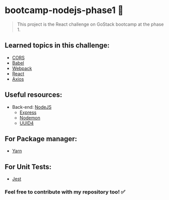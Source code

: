 # bootcamp-nodejs-phase1 🚀
> This project is the React challenge on GoStack bootcamp at the phase 1.

## Learned topics in this challenge:
- [CORS](https://expressjs.com/en/resources/middleware/cors.html)
- [Babel](https://babeljs.io/)
- [Webpack](https://webpack.js.org/)
- [React](https://en.reactjs.org/)
- [Axios](https://github.com/axios/axios)

## Useful resources:
- Back-end: [NodeJS](https://nodejs.org/en/)
    * [Express](https://expressjs.com/)
    * [Nodemon](https://www.npmjs.com/package/nodemon)
    * [UUID4](https://www.npmjs.com/package/uuid4)

## For Package manager:
- [Yarn](https://yarnpkg.com/)

## For Unit Tests:
- [Jest](https://jestjs.io/)

### Feel free to contribute with my repository too! ✅
